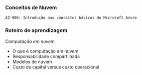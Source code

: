 
### Conceitos de Nuvem
	AZ-900: Introdução aos conceitos básicos do Microsoft Azure

### Roteiro de aprendizagem

*Computação em nuvem*

- O que é computação em nuvem
- Responsabilidade compartilhada
- Modelos de nuvem
- Custo de capital versus custo operacional

